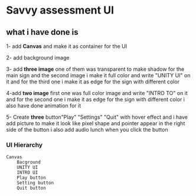 # Savvy assessment UI

## what i have done is

1- add **Canvas** and make it as container for the UI

2- add background image 

3- add **three image** one of them was transparent to make shadow for the main sign 
   and the second image i make it full color and write "UNITY UI" on it and 
   for the third one i make it as edge for the sign with different color

4-add **two image** first one was full color image and write "INTRO TO" on it and 
  for the second one i make it as edge for the sign with different color
  i also have done animation for it

5- Create **three** button"Play" "Settings" "Quit" with hover effect and i have add picture
   to make it look like pixel shape and pointer appear in the right side of the button 
   i also add audio lunch when you click the button

###  UI Hierarchy

	Canvas
		Bacground
		UNITY UI
		INTRO UI
		Play button
		Setting button 
		Quit button


  

